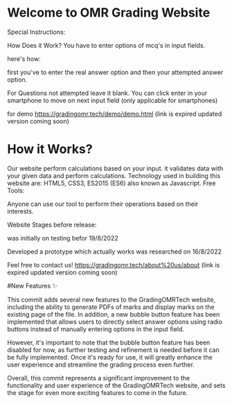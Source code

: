 # Welcome to OMR Grading Website

Special Instructions:

How Does it Work?
You have to enter options of mcq's in input fields.

here's how:

first you've to enter the real answer option and then your attempted answer option.

For Questions not attempted leave it blank.
You can click enter in your smartphone to move on next input field (only applicable for smartphones)

for demo https://gradingomr.tech/demo/demo.html (link is expired updated version coming soon)

# How it Works? 
Our website perform calculations based on your input. it validates data with your given data and perform calculations. 
Technology used in building this website are: HTML5, CSS3, ES2015 (ES6) also known as Javascript.
Free Tools:

Anyone can use our tool to perform their operations based on their interests.

Website Stages before release:

was initially on testing befor 19/8/2022

Developed a prototype which actually works was researched on 16/8/2022

Feel free to contact us! https://gradingomr.tech/about%20us/about (link is expired updated version coming soon)

#New Features ✨


This commit adds several new features to the GradingOMRTech website, including the ability to generate PDFs of marks and display marks on the existing page of the file. In addition, a new bubble button feature has been implemented that allows users to directly select answer options using radio buttons instead of manually entering options in the input field.

However, it's important to note that the bubble button feature has been disabled for now, as further testing and refinement is needed before it can be fully implemented. Once it's ready for use, it will greatly enhance the user experience and streamline the grading process even further.

Overall, this commit represents a significant improvement to the functionality and user experience of the GradingOMRTech website, and sets the stage for even more exciting features to come in the future.

